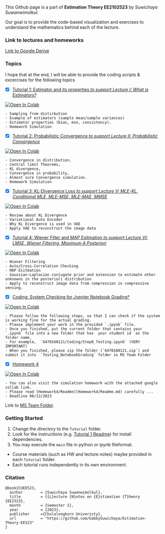 This Github page is a part of **Estimation Theory EE2102523** 
by *Suwichaya Suwanwimolkul*.

Our goal is to provide the code-based visualization and exercises to understand the mathematics behind each of the lecture.

### Link to lectures and homeworks

[Link to Google Derive](https://drive.google.com/drive/folders/1VAEFqNYpjVlbc7dac92entSJlO_gzd-6?usp=drive_link)  

### Topics

I hope that at the end, I will be able to provide the coding scripts & excercises for the following topics

- [x] [Tutorial 1:  Estimator and its properties *to support Lecture I: What is Estimators?* ](Tutorial1/main.ipynb) 

<a target="_blank" href="https://colab.research.google.com/github/GabbySuwichaya/Estimation-Theory-EE523/blob/master/Tutorial1/main.ipynb">
  <img src="https://colab.research.google.com/assets/colab-badge.svg" alt="Open In Colab"/>
</a>

    - Sampling from distirbution
    - Example of estimators (sample mean/sample variances)
    - Estimator properties (bias, mse, consistency). 
    - Homework Simulation
 
- [x] [Tutorial 2: Probabilistic Convergence *to support Lecture II: Probabilistic Convergence*](Tutorial2/main.ipynb) 

<a target="_blank" href="https://colab.research.google.com/github/GabbySuwichaya/Estimation-Theory-EE523/blob/master/Tutorial2/main.ipynb">
  <img src="https://colab.research.google.com/assets/colab-badge.svg" alt="Open In Colab"/>
</a>

    - Convergence in distribution, 
    - Central limit Theorems, 
    - KL divergence, 
    - Convergence in probability, 
    - Almost sure Convergence simulation. 
    - Homework Simulation

- [x] [Tutorial 3: KL-Divergence Loss *to support Lecture V: MLE-KL, Conditional MLE,  MLE-MSE, MLE-MAE, MMSE*](Tutorial3/main.ipynb) 

<a target="_blank" href="https://colab.research.google.com/github/GabbySuwichaya/Estimation-Theory-EE523/blob/master/Tutorial3/main.ipynb">
  <img src="https://colab.research.google.com/assets/colab-badge.svg" alt="Open In Colab"/>
</a>

    - Review about KL Divergence 
    - Variational Auto Encoder
    - Why KL Divergence is used in VAE
    - Apply VAE to reconstruct the image data

- [x] [Tutorial 4: Wiener Filter and MAP Esitmation *to support Lecture VI: LMSE, Wiener Filtering, Maximum A Posteriori*](Tutorial4/main.ipynb)

<a target="_blank" href="https://colab.research.google.com/github/GabbySuwichaya/Estimation-Theory-EE523/blob/master/Tutorial4/main.ipynb">
  <img src="https://colab.research.google.com/assets/colab-badge.svg" alt="Open In Colab"/>
</a>

    - Wiener Filtering
    - Auto/Cross-Correlation Checking 
    - MAP Esitmation 
    - Gaussian-Laplacian conjugate prior and extension to estimate other unknowns in the posteriori distribution
    - Apply to reconstruct image data from compression in compressive sensing.

- [x] [Coding: System Checking for Jypyter Notebook Grading*](Coding/Step0_Testing.ipynb)

<a target="_blank" href="https://colab.research.google.com/github/GabbySuwichaya/Estimation-Theory-EE523/blob/master/Coding/Step0_Testing.ipynb">
  <img src="https://colab.research.google.com/assets/colab-badge.svg" alt="Open In Colab"/>
</a>

    - Please follow the following steps, so that I can check if the system is working fine for the actual grading. 
    - Please implement your work in the provided `.ipynb` file.   
    - Once you finished, put the current folder that contains your `.ipynb` file into a new folder that has  your student id  as the folder name.  
    - For example,  `6470160121/Coding/Step0_Testing.ipynb` (VERY IMPORTANT) 
    - When you finished, please zip the folder (`6470160121.zip`) and submit it into  `Testing_NotebookGrading` folder in MS Team Folder 

- [x] [Homework 4](Homework4/simulation.ipynb)

<a target="_blank" href="https://colab.research.google.com/github/GabbySuwichaya/Estimation-Theory-EE523/blob/master/Homework4/simulation.ipynb">
  <img src="https://colab.research.google.com/assets/colab-badge.svg" alt="Open In Colab"/>
</a>

    - You can also visit the simulation homework with the attached google collab link.   
    - Please read [Homework4/Readme](Homework4/Readme.md) carefully ...
    - Deadline 06/12/2023 
      
Link to [MS Team Folder](https://teams.microsoft.com/_#/school/FileBrowserTabApp/General?groupId=2d8dd0eb-8fac-4cdb-8dd7-d70a1e9ab3b4&threadId=19:KkkpzATb2QVQXJ7M_IP5WYUzIkOVGtQLC2BX0QROmd01@thread.tacv2&ctx=channel). 

### Getting Started

1. Change the directory to the `Tutorial` folder.
2. Look for the  instructions (e.g. [Tutorial 1 Readme](Tutorial1/Readme.md)) for install dependencies. 
3. You may execute the `main` file in python or ipynb fileformat. 

* Course materials (such as HW and lecture notes) maybe provided in each `Tutorial` folder. 
* Each tutorial runs independently in its own environment. 

### Citation 

```
@book{CUEE523,
  author        = {Suwichaya Suwanwimolkul},
  title         = {{L}ecture {N}otes on {E}stimation {T}heory {EE}523},
  month         = {Semester I},
  year          = {2023},
  publisher     ={Chulalongkorn Univeristy},
  url           = "https://github.com/GabbySuwichaya/Estimation-Theory-EE523"
}
```